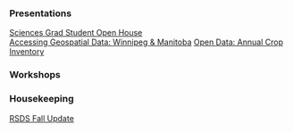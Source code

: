 ### Presentations
[Sciences Grad Student Open House](https://meginwinnipeg.github.io/slides/sgsoh_w2020.html)  
[Accessing Geospatial Data: Winnipeg & Manitoba](https://meginwinnipeg.github.io/slides/mod_w2020.html)
[Open Data: Annual Crop Inventory](https://meginwinnipeg.github.io/slides/aci_w2020.html)
### Workshops
### Housekeeping
[RSDS Fall Update](https://meginwinnipeg.github.io/slides/fall2020.html)
